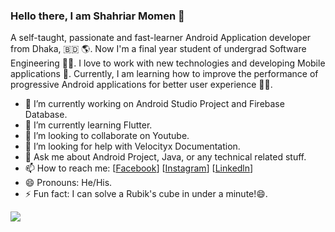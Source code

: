 ### Hello there, I am Shahriar Momen 👋
A self-taught, passionate and fast-learner Android Application developer from Dhaka, 🇧🇩 🌎. Now I'm a final year student of undergrad Software Engineering 👨‍🎓. I love to work with new technologies and developing Mobile applications 🔭. Currently, I am learning how to improve the performance of progressive Android applications for better user experience 🌱🚀.

- 🔭 I’m currently working on Android Studio Project and Firebase Database.
- 🌱 I’m currently learning Flutter.
- 👯 I’m looking to collaborate on Youtube.
- 🤔 I’m looking for help with Velocityx Documentation.
- 💬 Ask me about Android Project, Java, or any technical related stuff.
- 📫 How to reach me: [[Facebook](https://www.facebook.com/shahriar.momen.9)]      [[Instagram](https://www.instagram.com/shahriar.momen.9/)]     [[Linkedln](https://www.linkedin.com/in/shahriar-momen-6155421b8/)]
- 😄 Pronouns: He/His.
- ⚡ Fun fact: I can solve a Rubik's cube in under a minute!😄.

<img src="https://github-readme-stats.vercel.app/api?username=shahriar-swe&&show_icons=true&title_color=ffffff&icon_color=bb2acf&text_color=daf7dc&bg_color=191919">

